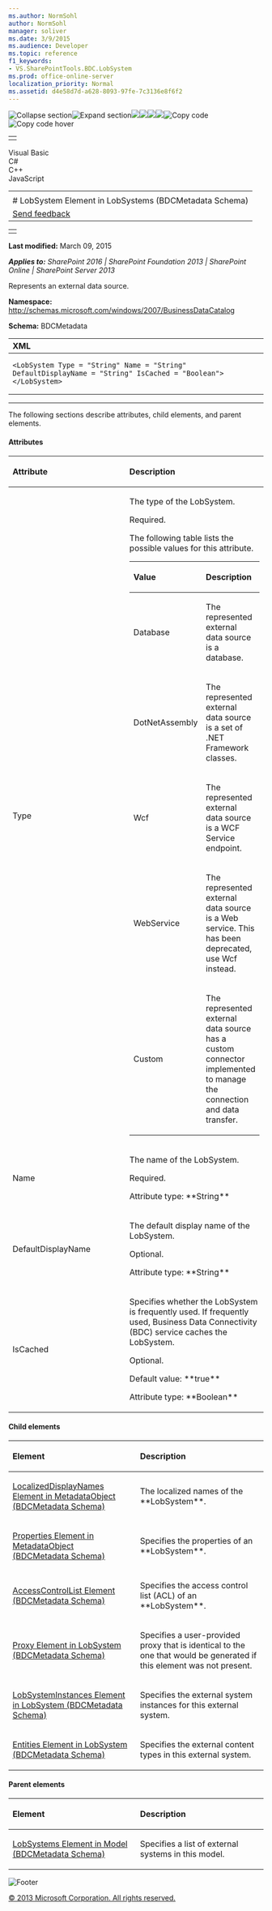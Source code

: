 ```yaml
---
ms.author: NormSohl
author: NormSohl
manager: soliver
ms.date: 3/9/2015
ms.audience: Developer
ms.topic: reference
f1_keywords:
- VS.SharePointTools.BDC.LobSystem
ms.prod: office-online-server
localization_priority: Normal
ms.assetid: d4e58d7d-a628-8093-97fe-7c3136e8f6f2
---
```


![Collapse
section](../icons/collapse_all.gif "Collapse section")![Expand
section](../icons/expand_all.gif "Expand section")![](../icons/collapse_all.gif)![](../icons/expand_all.gif)![](../icons/dropdown.gif)![](../icons/dropdownHover.gif)![Copy
code](../icons/copycode.gif "Copy code")![Copy code
hover](../icons/copycodeHighlight.gif "Copy code hover")
<table>
<tbody>
<tr class="odd">
<td align="left"></td>
</tr>
</tbody>
</table>

Visual Basic  
C\#  
C++  
JavaScript  

<table>
<tbody>
<tr class="odd">
<td align="left"><span id="runningHeaderText"></span></td>
</tr>
<tr class="even">
<td align="left"># LobSystem Element in LobSystems (BDCMetadata Schema)</td>
</tr>
<tr class="odd">
<td align="left"><span id="headfeedbackarea" class="feedbackhead"><a href="javascript:SubmitFeedback(&#39;docthis@Microsoft.com&#39;,&#39;&#39;,&#39;&#39;,&#39;&#39;,&#39;1.0.18082.1225&#39;,&#39;%0\dThank%20you%20for%20your%20feedback.%20The%20developer%20writing%20teams%20use%20your%20feedback%20to%20improve%20documentation.%20While%20we%20are%20reviewing%20your%20feedback,%20we%20may%20send%20you%20e-mail%20to%20ask%20for%20clarification%20or%20feedback%20on%20a%20solution.%20We%20do%20not%20use%20your%20e-mail%20address%20for%20any%20other%20purpose%20and%20we%20delete%20it%20after%20we%20finish%20our%20review.%0\AFor%20further%20information%20about%20the%20privacy%20policies%20of%20Microsoft,%20please%20see%20http://privacy.microsoft.com/en-us/default.aspx.%0\A%0\d&#39;,&#39;Customer%20feedback&#39;);">Send feedback</a></span></td>
</tr>
</tbody>
</table>

<table>
<colgroup>
<col width="100%" />
</colgroup>
<tbody>
<tr class="odd">
<td align="left"></td>
</tr>
</tbody>
</table>

**Last modified:** March 09, 2015

***Applies to:** SharePoint 2016 | SharePoint Foundation 2013 |
SharePoint Online | SharePoint Server 2013*

Represents an external data source.

**Namespace:**
http://schemas.microsoft.com/windows/2007/BusinessDataCatalog

**Schema:** BDCMetadata

<span codelanguage="xmlLang"></span>
<table>
<colgroup>
<col width="100%" />
</colgroup>
<thead>
<tr class="header">
<th align="left">XML</th>
</tr>
</thead>
<tbody>
<tr class="odd">
<td align="left"><pre><code>&lt;LobSystem Type = &quot;String&quot; Name = &quot;String&quot; DefaultDisplayName = &quot;String&quot; IsCached = &quot;Boolean&quot;&gt; &lt;/LobSystem&gt;</code></pre></td>
</tr>
</tbody>
</table>


--------------------------------------------------------------------------------------------------------------------------------------------------------------------------------------------------------------------------------------

The following sections describe attributes, child elements, and parent
elements.

#### Attributes

<table>
<colgroup>
<col width="50%" />
<col width="50%" />
</colgroup>
<thead>
<tr class="header">
<th align="left"><p>Attribute</p></th>
<th align="left"><p>Description</p></th>
</tr>
</thead>
<tbody>
<tr class="odd">
<td align="left"><p>Type</p></td>
<td align="left"><p>The type of the LobSystem.</p>
<p>Required.</p>
<p>The following table lists the possible values for this attribute.</p>
<div class="tableSection">
<table>
<colgroup>
<col width="50%" />
<col width="50%" />
</colgroup>
<thead>
<tr class="header">
<th align="left"><p>Value</p></th>
<th align="left"><p>Description</p></th>
</tr>
</thead>
<tbody>
<tr class="odd">
<td align="left"><p>Database</p></td>
<td align="left"><p>The represented external data source is a database.</p></td>
</tr>
<tr class="even">
<td align="left"><p>DotNetAssembly</p></td>
<td align="left"><p>The represented external data source is a set of .NET Framework classes.</p></td>
</tr>
<tr class="odd">
<td align="left"><p>Wcf</p></td>
<td align="left"><p>The represented external data source is a WCF Service endpoint.</p></td>
</tr>
<tr class="even">
<td align="left"><p>WebService</p></td>
<td align="left"><p>The represented external data source is a Web service. This has been deprecated, use Wcf instead.</p></td>
</tr>
<tr class="odd">
<td align="left"><p>Custom</p></td>
<td align="left"><p>The represented external data source has a custom connector implemented to manage the connection and data transfer.</p></td>
</tr>
</tbody>
</table>
</div></td>
</tr>
<tr class="even">
<td align="left"><p>Name</p></td>
<td align="left"><p>The name of the LobSystem.</p>
<p>Required.</p>
<p>Attribute type: **String**</p></td>
</tr>
<tr class="odd">
<td align="left"><p>DefaultDisplayName</p></td>
<td align="left"><p>The default display name of the LobSystem.</p>
<p>Optional.</p>
<p>Attribute type: **String**</p></td>
</tr>
<tr class="even">
<td align="left"><p>IsCached</p></td>
<td align="left"><p>Specifies whether the LobSystem is frequently used. If frequently used, Business Data Connectivity (BDC) service caches the LobSystem.</p>
<p>Optional.</p>
<p>Default value: **true**</p>
<p>Attribute type: **Boolean**</p></td>
</tr>
</tbody>
</table>

#### Child elements

<table>
<colgroup>
<col width="50%" />
<col width="50%" />
</colgroup>
<thead>
<tr class="header">
<th align="left"><p>Element</p></th>
<th align="left"><p>Description</p></th>
</tr>
</thead>
<tbody>
<tr class="odd">
<td align="left"><p><span sdata="link"><a href="localizeddisplaynames-element-in-metadataobject-bdcmetadata-schema.htm">LocalizedDisplayNames Element in MetadataObject (BDCMetadata Schema)</a></span></p></td>
<td align="left"><p>The localized names of the **LobSystem**.</p></td>
</tr>
<tr class="even">
<td align="left"><p><span sdata="link"><a href="properties-element-in-metadataobject-bdcmetadata-schema.htm">Properties Element in MetadataObject (BDCMetadata Schema)</a></span></p></td>
<td align="left"><p>Specifies the properties of an **LobSystem**.</p></td>
</tr>
<tr class="odd">
<td align="left"><p><span sdata="link"><a href="accesscontrollist-element-bdcmetadata-schema.htm">AccessControlList Element (BDCMetadata Schema)</a></span></p></td>
<td align="left"><p>Specifies the access control list (ACL) of an **LobSystem**.</p></td>
</tr>
<tr class="even">
<td align="left"><p><span sdata="link"><a href="proxy-element-in-lobsystem-bdcmetadata-schema.htm">Proxy Element in LobSystem (BDCMetadata Schema)</a></span></p></td>
<td align="left"><p>Specifies a user-provided proxy that is identical to the one that would be generated if this element was not present.</p></td>
</tr>
<tr class="odd">
<td align="left"><p><span sdata="link"><a href="lobsysteminstances-element-in-lobsystem-bdcmetadata-schema.htm">LobSystemInstances Element in LobSystem (BDCMetadata Schema)</a></span></p></td>
<td align="left"><p>Specifies the external system instances for this external system.</p></td>
</tr>
<tr class="even">
<td align="left"><p><span sdata="link"><a href="entities-element-in-lobsystem-bdcmetadata-schema.htm">Entities Element in LobSystem (BDCMetadata Schema)</a></span></p></td>
<td align="left"><p>Specifies the external content types in this external system.</p></td>
</tr>
</tbody>
</table>

#### Parent elements

<table>
<colgroup>
<col width="50%" />
<col width="50%" />
</colgroup>
<thead>
<tr class="header">
<th align="left"><p>Element</p></th>
<th align="left"><p>Description</p></th>
</tr>
</thead>
<tbody>
<tr class="odd">
<td align="left"><p><span sdata="link"><a href="lobsystems-element-in-model-bdcmetadata-schema.htm">LobSystems Element in Model (BDCMetadata Schema)</a></span></p></td>
<td align="left"><p>Specifies a list of external systems in this model.</p></td>
</tr>
</tbody>
</table>

![Footer](../icons/footer.gif "Footer")

[© 2013 Microsoft Corporation. All rights
reserved.](office-2013-documentation-copyright-notice.htm)



